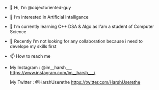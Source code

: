 - 👋 Hi, I’m @objectoriented-guy
- 👀 I’m interested in Artificial Intalligance
- 🌱 I’m currently learning C++ DSA & Algo as I'am a student of Computer Science
- 💞️ Recently I’m not looking for any collaboration because i need to develope my skills first
- 📫 How to reach me 
- 
     My Instagram : @im__harsh___ https://www.instagram.com/im__harsh___/
     
     My Twitter : @HarshUserethe https://twitter.com/HarshUserethe

<!---
objectoriented-guy/objectoriented-guy is a ✨ special ✨ repository because its `README.md` (this file) appears on your GitHub profile.
You can click the Preview link to take a look at your changes.
--->
